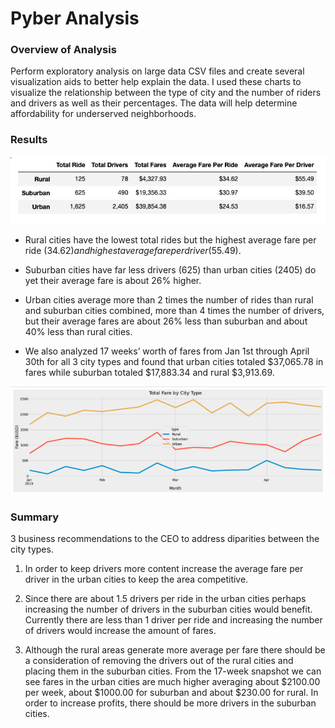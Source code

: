 # Pyber Analysis

### Overview of Analysis 

Perform exploratory analysis on large data CSV files and create several visualization aids to better help explain the data. I used these charts to visualize the relationship between the type of city and the number of riders and drivers as well as their percentages. The data will help determine affordability for underserved neighborhoods.

### Results 

![](DF_of_cities.png)

  - Rural cities have the lowest total rides but the highest average fare per ride ($34.62) and highest average fare per driver ($55.49).
  
  - Suburban cities have far less drivers (625) than urban cities (2405) do yet their average fare is about 26% higher.
  
  - Urban cities average more than 2 times the number of rides than rural and suburban cities combined, more than 4 times the number of drivers, but their     average fares are about 26% less than suburban and about 40% less than rural cities. 


  - We also analyzed 17 weeks’ worth of fares from Jan 1st through April 30th for all 3 city types and found that urban cities totaled $37,065.78 in fares     while suburban totaled $17,883.34 and rural $3,913.69.

![](line_chart.png)

### Summary

3 business recommendations to the CEO to address diparities between the city types.

1. In order to keep drivers more content increase the average fare per driver in the urban cities to keep the area competitive.

2. Since there are about 1.5 drivers per ride in the urban cities perhaps increasing the number of drivers in the suburban cities would benefit. Currently there are less than 1 driver per ride and increasing the number of drivers would increase the amount of fares. 

3. Although the rural areas generate more average per fare there should be a consideration of removing the drivers out of the rural cities and placing them in the suburban cities. From the 17-week snapshot we can see fares in the urban cities are much higher averaging about $2100.00 per week, about $1000.00 for suburban and about $230.00 for rural. In order to increase profits, there should be more drivers in the suburban cities. 


